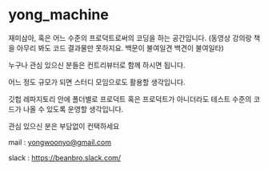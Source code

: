 # yong_machine

재미삼아, 혹은 어느 수준의 프로덕트로써의 코딩을 하는 공간입니다. (동영상 강의랑 책을 아무리 봐도 코드 결과물만 못하지요. 백문이 불여일견 백견이 불여일타)

누구나 관심 있으신 분들은 컨트리뷰터로 함께 하시면 됩니다.

어느 정도 규모가 되면 스터디 모임으로도 활용할 생각입니다.

깃헙 레파지토리 안에 폴더별로 프로덕트 혹은 프로덕트가 아니더라도 테스트 수준의 코드가 나올 수 있도록 운영할 생각입니다.

관심 있으신 분은 부담없이 컨택하세요

mail : yongwoonyo@gmail.com

slack : https://beanbro.slack.com/
